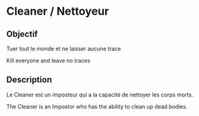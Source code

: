 # Cleaner / Nettoyeur

## Objectif

Tuer tout le monde et ne laisser aucune trace

Kill everyone and leave no traces

## Description

Le Cleaner est un imposteur qui a la capacité de nettoyer les corps morts.

The Cleaner is an Impostor who has the ability to clean up dead bodies.